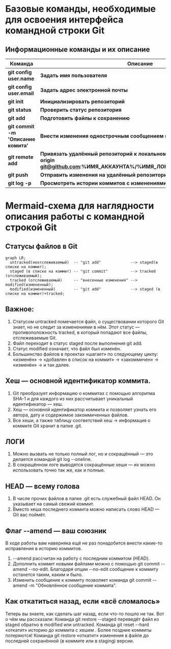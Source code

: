 # **Базовые команды, необходимые для освоения интерфейса командной строки Git**

## Информационные команды и их описание


| Команда | Описание |
| ------- | ---------|
|**git config user.name** |**Задать имя пользователя** |
|**git config user.email**|**Задать адрес электронной почты** |
|**git init**|**Инициализировать репозиторий**|
|**git status**|**Проверить статус репозитория**|
|**git add**|**Подготовить файлы к сохранению**|
|**git commit -m 'Описание комита'**|**Внести изменения однострочным сообщением или через редактор**|
|**git remote add**|**Привязать удалённый репозиторий к локальному. Пример: git remote add origin git@github.com:%ИМЯ_АККАУНТА%/%ИМЯ_ЛОКАЛЬНОГО_РЕПОЗИТОРИЯ%**|
|**git push**|**Отправить изменения на удалённый репозиторий**|
|**git log -p**|**Просмотреть истории коммитов с изменениями**|

# **Mermaid-схема для наглядности описания работы с командной строкой Git**

## **Статусы файлов в Git**

```mermaid
graph LR;
  untracked(неотслеживаемый)  -- "git add"             --> staged(в списке на коммит);
  staged (в списке на коммит) -- "git commit"          --> tracked (отслеживаемый);
  tracked (отслеживаемый)     -- "внесенные изменения" --> modified(измененный);
  modified(измененный)        -- "git add"             --> staged (в списке на коммит)+tracked;
```

## **Важное:**
1. Статусом untracked помечается файл, о существовании которого Git знает, но не следит за изменениями в нём. Этот статус — противоположность tracked, в который попадают все файлы, отслеживаемые Git.
2. Файл переходит в статус staged после выполнения git add.
3. Статус modified означает, что файл был изменён.
4. Большинство файлов в проектах «шагает» по следующему циклу: «изменён» → «добавлен в список на коммит» → «закоммичен» → «изменён» → и так далее.

## **Хеш** — основной идентификатор коммита.
1. Git преобразует информацию о коммитах с помощью алгоритма SHA-1 и для каждого из них рассчитывает уникальный идентификатор — хеш.
2. Хеш — основной идентификатор коммита и позволяет узнать его автора, дату и содержимое закоммиченных файлов.
3. Все хеши, а также таблицу соответствий хеш → информация о коммите Git хранит в папке .git.

## **ЛОГИ**
1. Можно вызвать не только полный лог, но и сокращённый — это делается командой git log --oneline.
2. В сокращённом логе выводятся сокращённые хеши — их можно использовать точно так же, как и полные.


## **HEAD — всему голова**
1. В числе прочих файлов в папке .git есть служебный файл HEAD. Он указывает на самый свежий коммит.
2. Вместо хеша последнего коммита можно написать слово HEAD — Git вас поймёт.

## **Флаг --amend — ваш союзник**
В ходе работы вам наверняка ещё не раз понадобится внести какие-то исправления в историю коммитов.
1. --amend рассчитан на работу с последним коммитом (HEAD).
2. Дополнить коммит новыми файлами можно с помощью git commit --amend --no-edit. Благодаря опции --no-edit сообщение к коммиту останется таким, каким и было.
3. Изменить сообщение к коммиту позволяет команда git commit --amend -m "Обновлённое сообщение коммита".


## **Как откатиться назад, если «всё сломалось»**
Теперь вы знаете, как сделать шаг назад, если что-то пошло не так. Вот о чём мы рассказали:
Команда git restore --staged <file> переведёт файл из staged обратно в modified или untracked.
Команда git reset --hard <commit hash> «откатит» историю до коммита с хешем <hash>. Более поздние коммиты потеряются!
Команда git restore <file> «откатит» изменения в файле до последней сохранённой (в коммите или в staging) версии.


